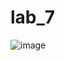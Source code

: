 # lab_7
![image](https://github.com/semenkivv/lab_7/assets/101628506/c0110386-82c8-4d55-9feb-2d88d9390045)
